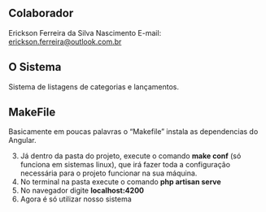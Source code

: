 ## Colaborador

Erickson Ferreira da Silva Nascimento
E-mail: erickson.ferreira@outlook.com.br

## O Sistema
   Sistema de listagens de categorias e lançamentos.

## MakeFile
Basicamente em poucas palavras o “Makefile” instala as dependencias do Angular.

3. Já dentro da pasta do projeto, execute o comando **make conf** (só funciona em sistemas linux), que irá fazer toda a configuração necessária para o projeto funcionar na sua máquina.
4. No terminal na pasta execute o comando **php artisan serve**
5. No navegador digite **localhost:4200**
6. Agora é só utilizar nosso sistema